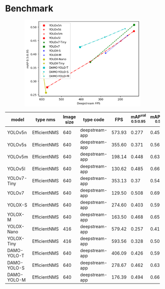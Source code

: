 # Benchmark

<div align="center">
    <a href="./">
        <img src="./plot.png" width="75%"/>
    </a>
</div>

| model       | type nms     | Image size | type code      | FPS    | mAP<sup>val<br>0.5:0.95 | mAP<sup>val<br>0.5 | Command                                             |
| ----------- | ------------ | ---------- | -------------- | ------ | ----------------------- | ------------------ | --------------------------------------------------- |
| YOLOv5n     | EfficientNMS | 640        | deepstream-app | 573.93 | 0.277                   | 0.45               | `deepstream-app -c ./yolov5n-efficient-nms.txt`     |
| YOLOv5s     | EfficientNMS | 640        | deepstream-app | 355.60 | 0.371                   | 0.561              | `deepstream-app -c ./yolov5s-efficient-nms.txt`     |
| YOLOv5m     | EfficientNMS | 640        | deepstream-app | 198.14 | 0.448                   | 0.633              | `deepstream-app -c ./yolov5m-efficient-nms.txt`     |
| YOLOv5l     | EfficientNMS | 640        | deepstream-app | 130.62 | 0.485                   | 0.666              | `deepstream-app -c ./yolov5l-efficient-nms.txt`     |
| YOLOv7-Tiny | EfficientNMS | 640        | deepstream-app | 353.13 | 0.37                    | 0.546              | `deepstream-app -c ./yolov7-tiny-efficient-nms.txt` |
| YOLOv7      | EfficientNMS | 640        | deepstream-app | 129.50 | 0.508                   | 0.69               | `deepstream-app -c ./yolov7-efficient-nms.txt`      |
| YOLOX-S     | EfficientNMS | 640        | deepstream-app | 274.60 | 0.403                   | 0.591              | `deepstream-app -c ./yolox-s-efficient-nms.txt`     |
| YOLOX-M     | EfficientNMS | 640        | deepstream-app | 163.50 | 0.468                   | 0.653              | `deepstream-app -c ./yolox-m-efficient-nms.txt`     |
| YOLOX-Nano  | EfficientNMS | 416        | deepstream-app | 579.42 | 0.257                   | 0.416              | `deepstream-app -c ./yolox-nano-efficient-nms.txt`  |
| YOLOX-Tiny  | EfficientNMS | 416        | deepstream-app | 593.56 | 0.328                   | 0.506              | `deepstream-app -c ./yolox-tiny-efficient-nms.txt`  |
| DAMO-YOLO-T | EfficientNMS | 640        | deepstream-app | 406.09 | 0.426                   | 0.594              | `deepstream-app -c ./damoyolo_tinynasL20_T.txt`     |
| DAMO-YOLO-S | EfficientNMS | 640        | deepstream-app | 278.67 | 0.462                   | 0.635              | `deepstream-app -c ./damoyolo_tinynasL25_S.txt`     |
| DAMO-YOLO-M | EfficientNMS | 640        | deepstream-app | 176.39 | 0.494                   | 0.667              | `deepstream-app -c ./damoyolo_tinynasL35_M.txt`     |
